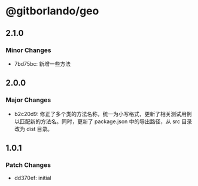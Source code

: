 # @gitborlando/geo

## 2.1.0

### Minor Changes

- 7bd75bc: 新增一些方法

## 2.0.0

### Major Changes

- b2c20d9: 修正了多个类的方法名称，统一为小写格式，更新了相关测试用例以匹配新的方法名。同时，更新了 package.json 中的导出路径，从 src 目录改为 dist 目录。

## 1.0.1

### Patch Changes

- dd370ef: initial
